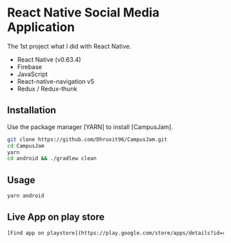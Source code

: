 # React Native Social Media Application

The 1st project what I did with React Native.

- React Native (v0.63.4)
- Firebase
- JavaScript
- React-native-navigation v5
- Redux / Redux-thunk
## Installation

Use the package manager [YARN] to install [CampusJam].

```bash
git clone https://github.com/Dhruvit96/CampusJam.git
cd CampusJam
yarn
cd android && ./gradlew clean
```


## Usage

```bash
yarn android

```

## Live App on play store

```bash
[Find app on playstore](https://play.google.com/store/apps/details?id=com.campusjam "Live App")

```
